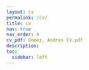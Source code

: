 ```yaml
---
layout: cv
permalink: /cv/
title: cv
nav: true
nav_order: 4
cv_pdf: Gomez, Andres CV.pdf
description: 
toc:
  sidebar: left
---
```

